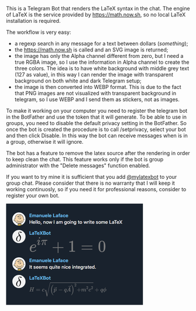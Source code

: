 This is a Telegram Bot that renders the LaTeX syntax in the chat.
The engine of LaTeX is the service provided by https://math.now.sh, so no local LaTeX installation is required.

The workflow is very easy:
- a regexp search in any message for a text between dollars ($something$);
- the https://math.now.sh is called and an SVG image is returned;
- the image has only the Alpha channel different from zero, but I need a true RGBA image, so I use the information in Alpha channel to create the three colors. The idea is to have white background with middle grey text (127 as value), in this way I can render the image with transparent background on both white and dark Telegram setup;
- the image is then converted into WEBP format. This is due to the fact that PNG images are not visualized with transparent background in telegram, so I use WEBP and I send them as stickers, not as images.

To make it working on your computer you need to register the telegram bot in the BotFather and use the token that it will generate.
To be able to use in groups, you need to disable the default privacy setting in the BotFather. So once the bot is created the procedure is to call /setprivacy, select your bot and then click Disable. In this way the bot can receive messages when is in a group, otherwise it will ignore.

The bot has a feature to remove the latex source after the rendering in order to keep clean the chat. This feature works only if the bot is group administrator with the "Delete messages" function enabled.

If you want to try mine it is sufficient that you add <a href=https://t.me/myLaTeXbot>@mylatexbot</a> to your group chat. Please consider that there is no warranty that I will keep it working continuosly, so if you need it for professional reasons, consider to register your own bot.

<img src=https://github.com/emanuelelaface/LaTeXBot/blob/master/screen-shot.png></img>
